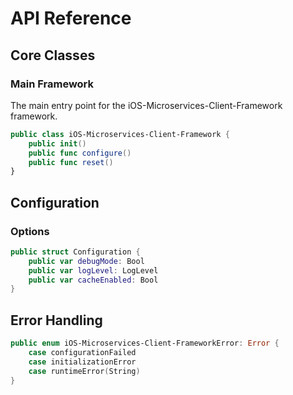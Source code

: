 # API Reference

## Core Classes

### Main Framework

The main entry point for the iOS-Microservices-Client-Framework framework.

```swift
public class iOS-Microservices-Client-Framework {
    public init()
    public func configure()
    public func reset()
}
```

## Configuration

### Options

```swift
public struct Configuration {
    public var debugMode: Bool
    public var logLevel: LogLevel
    public var cacheEnabled: Bool
}
```

## Error Handling

```swift
public enum iOS-Microservices-Client-FrameworkError: Error {
    case configurationFailed
    case initializationError
    case runtimeError(String)
}
